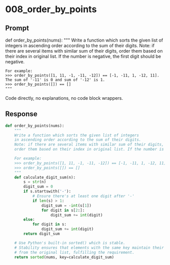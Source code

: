 # 008_order_by_points

## Prompt

def order_by_points(nums):
    """
    Write a function which sorts the given list of integers
    in ascending order according to the sum of their digits.
    Note: if there are several items with similar sum of their digits,
    order them based on their index in original list. If the number is negative, the first digit should be negative.

    For example:
    >>> order_by_points([1, 11, -1, -11, -12]) == [-1, -11, 1, -12, 11]. The sum of '-11' is 0 and sum of '-12' is 1.
    >>> order_by_points([]) == []
    """

Code directly, no explanations, no code block wrappers.

## Response

```python
def order_by_points(nums):
    """
    Write a function which sorts the given list of integers
    in ascending order according to the sum of their digits.
    Note: if there are several items with similar sum of their digits,
    order them based on their index in original list. If the number is negative, the first digit should be negative.

    For example:
    >>> order_by_points([1, 11, -1, -11, -12]) == [-1, -11, 1, -12, 11]. The sum of '-11' is 0 and sum of '-12' is 1.
    >>> order_by_points([]) == []
    """
    def calculate_digit_sum(n):
        s = str(n)
        digit_sum = 0
        if s.startswith('-'):
            # Ensure there's at least one digit after '-'
            if len(s) > 1:
                digit_sum = -int(s[1])
                for digit in s[2:]:
                    digit_sum += int(digit)
        else:
            for digit in s:
                digit_sum += int(digit)
        return digit_sum

    # Use Python's built-in sorted() which is stable.
    # Stability ensures that elements with the same key maintain their relative order
    # from the original list, fulfilling the requirement.
    return sorted(nums, key=calculate_digit_sum)
```


